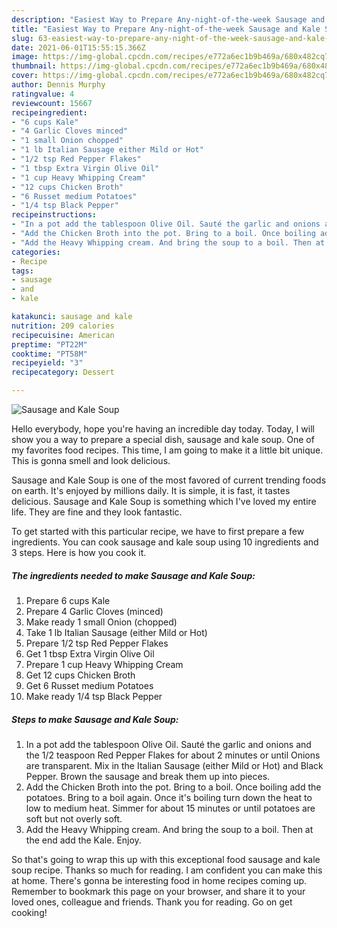 ```yaml
---
description: "Easiest Way to Prepare Any-night-of-the-week Sausage and Kale Soup"
title: "Easiest Way to Prepare Any-night-of-the-week Sausage and Kale Soup"
slug: 63-easiest-way-to-prepare-any-night-of-the-week-sausage-and-kale-soup
date: 2021-06-01T15:55:15.366Z
image: https://img-global.cpcdn.com/recipes/e772a6ec1b9b469a/680x482cq70/sausage-and-kale-soup-recipe-main-photo.jpg
thumbnail: https://img-global.cpcdn.com/recipes/e772a6ec1b9b469a/680x482cq70/sausage-and-kale-soup-recipe-main-photo.jpg
cover: https://img-global.cpcdn.com/recipes/e772a6ec1b9b469a/680x482cq70/sausage-and-kale-soup-recipe-main-photo.jpg
author: Dennis Murphy
ratingvalue: 4
reviewcount: 15667
recipeingredient:
- "6 cups Kale"
- "4 Garlic Cloves minced"
- "1 small Onion chopped"
- "1 lb Italian Sausage either Mild or Hot"
- "1/2 tsp Red Pepper Flakes"
- "1 tbsp Extra Virgin Olive Oil"
- "1 cup Heavy Whipping Cream"
- "12 cups Chicken Broth"
- "6 Russet medium Potatoes"
- "1/4 tsp Black Pepper"
recipeinstructions:
- "In a pot add the tablespoon Olive Oil. Sauté the garlic and onions and the 1/2 teaspoon Red Pepper Flakes for about 2 minutes or until Onions are transparent. Mix in the Italian Sausage (either Mild or Hot) and Black Pepper. Brown the sausage and break them up into pieces."
- "Add the Chicken Broth into the pot. Bring to a boil. Once boiling add the potatoes. Bring to a boil again. Once it&#39;s boiling turn down the heat to low to medium heat. Simmer for about 15 minutes or until potatoes are soft but not overly soft."
- "Add the Heavy Whipping cream. And bring the soup to a boil. Then at the end add the Kale. Enjoy."
categories:
- Recipe
tags:
- sausage
- and
- kale

katakunci: sausage and kale 
nutrition: 209 calories
recipecuisine: American
preptime: "PT22M"
cooktime: "PT58M"
recipeyield: "3"
recipecategory: Dessert

---
```



![Sausage and Kale Soup](https://img-global.cpcdn.com/recipes/e772a6ec1b9b469a/680x482cq70/sausage-and-kale-soup-recipe-main-photo.jpg)

Hello everybody, hope you're having an incredible day today. Today, I will show you a way to prepare a special dish, sausage and kale soup. One of my favorites food recipes. This time, I am going to make it a little bit unique. This is gonna smell and look delicious.

Sausage and Kale Soup is one of the most favored of current trending foods on earth. It's enjoyed by millions daily. It is simple, it is fast, it tastes delicious. Sausage and Kale Soup is something which I've loved my entire life. They are fine and they look fantastic.




To get started with this particular recipe, we have to first prepare a few ingredients. You can cook sausage and kale soup using 10 ingredients and 3 steps. Here is how you cook it.

<!--inarticleads1-->

##### The ingredients needed to make Sausage and Kale Soup:

1. Prepare 6 cups Kale
1. Prepare 4 Garlic Cloves (minced)
1. Make ready 1 small Onion (chopped)
1. Take 1 lb Italian Sausage (either Mild or Hot)
1. Prepare 1/2 tsp Red Pepper Flakes
1. Get 1 tbsp Extra Virgin Olive Oil
1. Prepare 1 cup Heavy Whipping Cream
1. Get 12 cups Chicken Broth
1. Get 6 Russet medium Potatoes
1. Make ready 1/4 tsp Black Pepper




<!--inarticleads2-->

##### Steps to make Sausage and Kale Soup:

1. In a pot add the tablespoon Olive Oil. Sauté the garlic and onions and the 1/2 teaspoon Red Pepper Flakes for about 2 minutes or until Onions are transparent. Mix in the Italian Sausage (either Mild or Hot) and Black Pepper. Brown the sausage and break them up into pieces.
1. Add the Chicken Broth into the pot. Bring to a boil. Once boiling add the potatoes. Bring to a boil again. Once it&#39;s boiling turn down the heat to low to medium heat. Simmer for about 15 minutes or until potatoes are soft but not overly soft.
1. Add the Heavy Whipping cream. And bring the soup to a boil. Then at the end add the Kale. Enjoy.




So that's going to wrap this up with this exceptional food sausage and kale soup recipe. Thanks so much for reading. I am confident you can make this at home. There's gonna be interesting food in home recipes coming up. Remember to bookmark this page on your browser, and share it to your loved ones, colleague and friends. Thank you for reading. Go on get cooking!
